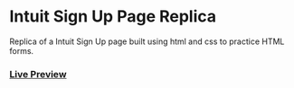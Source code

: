 # Intuit Sign Up Page Replica

Replica of a Intuit Sign Up page built using html and css to practice HTML forms.

### [Live Preview](https://kn0wn-un.github.io/htmlforms/)
